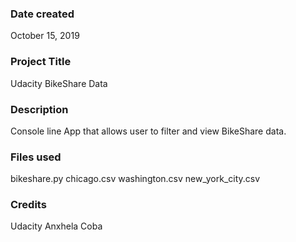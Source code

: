 ### Date created
October 15, 2019

### Project Title
Udacity BikeShare Data

### Description
Console line App that allows user to filter and view BikeShare data.

### Files used
bikeshare.py
chicago.csv
washington.csv
new_york_city.csv

### Credits
Udacity 
Anxhela Coba